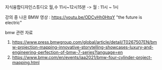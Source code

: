 지식융합디자인스튜디오
월,수 11시~12시15분 -> 월 : 11시 ~ 1시

강의 중 나온 BMW 영상 : https://youtu.be/ODCvHh0HtqY
"the future is electric"

bmw 관련 자료
1. https://www.press.bmwgroup.com/global/article/detail/T0267507EN/bmw-projection-mapping-innovative-storytelling-showcases-luxury-and-engineering-perfection-of-bmw-7-series?language=en
2. https://www.bmw.com/en/events/iaa2021/bmw-four-cylinder-project-mapping.html
